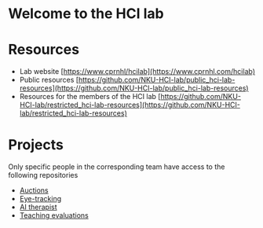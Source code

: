 # Welcome to the HCI lab


# Resources
- Lab website [https://www.cprnhl/hcilab](https://www.cprnhl.com/hcilab)
- Public resources [https://github.com/NKU-HCI-lab/public_hci-lab-resources](https://github.com/NKU-HCI-lab/public_hci-lab-resources)
- Resources for the members of the HCI lab [https://github.com/NKU-HCI-lab/restricted_hci-lab-resources](https://github.com/NKU-HCI-lab/restricted_hci-lab-resources)

# Projects
Only specific people in the corresponding team have access to the following repositories
- [Auctions](https://github.com/NKU-HCI-lab/auctions)
- [Eye-tracking](https://github.com/NKU-HCI-lab/eyetracking)
- [AI therapist](https://github.com/NKU-HCI-lab/aitherapist)
- [Teaching evaluations](https://github.com/NKU-HCI-lab/teachevals)
